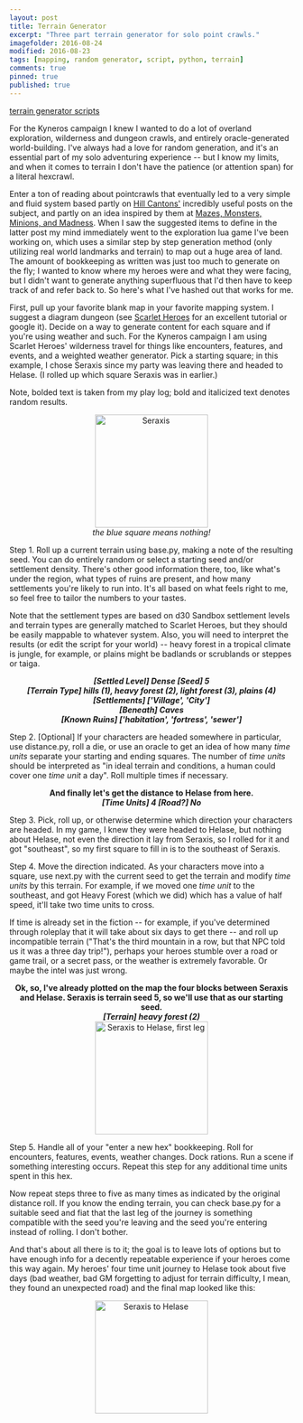```yaml
---
layout: post
title: Terrain Generator
excerpt: "Three part terrain generator for solo point crawls."
imagefolder: 2016-08-24
modified: 2016-08-23
tags: [mapping, random generator, script, python, terrain]
comments: true
pinned: true
published: true
---
```


<div markdown="0"><a href="https://github.com/exposit/katamoiran/tree/master/python/terrain_generator" class="btn btn-info">terrain generator scripts</a></div>

For the Kyneros campaign I knew I wanted to do a lot of overland exploration, wilderness and dungeon crawls, and entirely oracle-generated world-building. I've always had a love for random generation, and it's an essential part of my solo adventuring experience -- but I know my limits, and when it comes to terrain I don't have the patience (or attention span) for a literal hexcrawl.

Enter a ton of reading about pointcrawls that eventually led to a very simple and fluid system based partly on [Hill Cantons'](http://hillcantons.blogspot.com/2014/11/reader-query-random-solo-wilderness.html) incredibly useful posts on the subject, and partly on an idea inspired by them at [Mazes, Monsters, Minions, and Madness](http://mmmnm.blogspot.com/2014/11/random-solo-hexless-wilderness.html). When I saw the suggested items to define in the latter post my mind immediately went to the exploration lua game I've been working on, which uses a similar step by step generation method (only utilizing real world landmarks and terrain) to map out a huge area of land. The amount of bookkeeping as written was just too much to generate on the fly; I wanted to know where my heroes were and what they were facing, but I didn't want to generate anything superfluous that I'd then have to keep track of and refer back to. So here's what I've hashed out that works for me.

First, pull up your favorite blank map in your favorite mapping system. I suggest a diagram dungeon (see [Scarlet Heroes](http://www.drivethrurpg.com/product/127180/Scarlet-Heroes) for an excellent tutorial or google it). Decide on a way to generate content for each square and if you're using weather and such. For the Kyneros campaign I am using Scarlet Heroes' wilderness travel for things like encounters, features, and events, and a weighted weather generator. Pick a starting square; in this example, I chose Seraxis since my party was leaving there and headed to Helase. (I rolled up which square Seraxis was in earlier.)

Note, bolded text is taken from my play log; bold and italicized text denotes random results.

<center>
<img src="{{ site.url }}/img/posts/{{page.imagefolder}}/seraxis.png" alt="Seraxis" style="width: 200px; height: 200px"/><br>
<i> the blue square means nothing!</i>
</center>

Step 1. Roll up a current terrain using base.py, making a note of the resulting seed. You can do entirely random or select a starting seed and/or settlement density. There's other good information there, too, like what's under the region, what types of ruins are present, and how many settlements you're likely to run into. It's all based on what feels right to me, so feel free to tailor the numbers to your tastes. 

Note that the settlement types are based on d30 Sandbox settlement levels and terrain types are generally matched to Scarlet Heroes, but they should be easily mappable to whatever system. Also, you will need to interpret the results (or edit the script for your world) -- heavy forest in a tropical climate is jungle, for example, or plains might be badlands or scrublands or steppes or taiga.

<center>
<b><i>[Settled Level] Dense [Seed] 5</i></b><br>
<b><i>[Terrain Type] hills (1), heavy forest (2), light forest (3), plains (4)</i></b><br>
<b><i>[Settlements] ['Village', 'City']</i></b><br>
<b><i>[Beneath] Caves</i></b><br>
<b><i>[Known Ruins] ['habitation', 'fortress', 'sewer']</i></b>
</center>
    
Step 2. [Optional] If your characters are headed somewhere in particular, use distance.py, roll a die, or use an oracle to get an idea of how many *time units* separate your starting and ending squares. The number of *time units* should be interpreted as "in ideal terrain and conditions, a human could cover one *time unit* a day". Roll multiple times if necessary.

<center>
<b>And finally let's get the distance to Helase from here.</b><br>
<b><i>[Time Units] 4 [Road?] No</i></b>
</center>

Step 3. Pick, roll up, or otherwise determine which direction your characters are headed. In my game, I knew they were headed to Helase, but nothing about Helase, not even the direction it lay from Seraxis, so I rolled for it and got "southeast", so my first square to fill in is to the southeast of Seraxis.

Step 4. Move the direction indicated. As your characters move into a square, use next.py with the current seed to get the terrain and modify *time units* by this terrain. For example, if we moved one *time unit* to the southeast, and got Heavy Forest (which we did) which has a value of half speed, it'll take two time units to cross.

If time is already set in the fiction -- for example, if you've determined through roleplay that it will take about six days to get there -- and roll up incompatible terrain ("That's the third mountain in a row, but that NPC told us it was a three day trip!"), perhaps your heroes stumble over a road or game trail, or a secret pass, or the weather is extremely favorable. Or maybe the intel was just wrong.

<center>
<b>Ok, so, I've already plotted on the map the four blocks between Seraxis and Helase. Seraxis is terrain seed 5, so we'll use that as our starting seed.</b><br>
<b><i>[Terrain] heavy forest (2)</i></b><br>

<img src="{{ site.url }}/img/posts/{{page.imagefolder}}/seraxis_to_helase_leg1.png" alt="Seraxis to Helase, first leg" style="width: 200px; height: 200px"/>
</center>

Step 5. Handle all of your "enter a new hex" bookkeeping. Roll for encounters, features, events, weather changes. Dock rations. Run a scene if something interesting occurs. Repeat this step for any additional time units spent in this hex.

Now repeat steps three to five as many times as indicated by the original distance roll. If you know the ending terrain, you can check base.py for a suitable seed and fiat that the last leg of the journey is something compatible with the seed you're leaving and the seed you're entering instead of rolling. I don't bother.

And that's about all there is to it; the goal is to leave lots of options but to have enough info for a decently repeatable experience if your heroes come this way again. My heroes' four time unit journey to Helase took about five days (bad weather, bad GM forgetting to adjust for terrain difficulty, I mean, they found an unexpected road) and the final map looked like this:

<center>
<img src="{{ site.url }}/img/posts/{{page.imagefolder}}/seraxis_to_helase.png" alt="Seraxis to Helase" style="width: 200px; height: 200px"/>
</center>